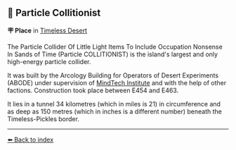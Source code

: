 ## 🎡 Particle Collitionist

**🪧 Place** in [Timeless Desert](https://zeithalt.github.io/r/timeless_desert.html)

The Particle Collider Of Little Light Items To Include Occupation Nonsense In Sands of Time (Particle COLLITIONIST) is the island's largest and only high-energy particle collider.

It was built by the Arcology Building for Operators of Desert Experiments (ABODE)  under supervision of [MindTech Institute](https://zeithalt.github.io/r/mindtech_institute.html) and with the help of other factions. Construction took place between E454 and E463.

It lies in a tunnel 34 kilometres (which in miles is 21) in circumference and as deep as 150 metres (which in inches is a different number) beneath the Timeless-Pickles border.


----------
[⬅️ Back to index](/index.md#3910_s)